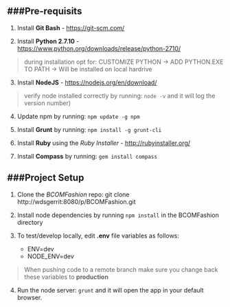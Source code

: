 ###Pre-requisits 
----------------
1. Install **Git Bash** - https://git-scm.com/

2. Install **Python 2.7.10** - https://www.python.org/downloads/release/python-2710/
> during installation opt for: CUSTOMIZE PYTHON -> ADD PYTHON.EXE TO PATH -> Will be installed on local hardrive

3. Install **NodeJS** - https://nodejs.org/en/download/ 
> verify node installed correctly by running: ```node -v``` and it will log the version number)

4. Update npm by running: ```npm update -g npm```

5. Install **Grunt** by running: ```npm install -g grunt-cli```

6. Install **Ruby** using the *Ruby Installer* - http://rubyinstaller.org/

6. Install **Compass** by running: ```gem install compass```


###Project Setup
----------------
1. Clone the *BCOMFashion* repo: git clone http://wdsgerrit:8080/p/BCOMFashion.git

2. Install node dependencies by running ```npm install``` in the BCOMFashion directory

3. To test/develop locally, edit **.env** file variables as follows:
	- ENV=dev
	- NODE_ENV=dev
> When pushing code to a remote branch make sure you change back these variables to **production**

4. Run the node server: ```grunt``` and it will open the app in your default browser.